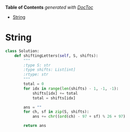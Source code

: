 <!-- START doctoc generated TOC please keep comment here to allow auto update -->
<!-- DON'T EDIT THIS SECTION, INSTEAD RE-RUN doctoc TO UPDATE -->
**Table of Contents**  *generated with [DocToc](https://github.com/thlorenz/doctoc)*

- [String](#string)

<!-- END doctoc generated TOC please keep comment here to allow auto update -->

# String

```python
class Solution:
    def shiftingLetters(self, S, shifts):
        """
        :type S: str
        :type shifts: List[int]
        :rtype: str
        """
        total = 0
        for idx in range(len(shifts) - 1, -1, -1):
            shifts[idx] += total
            total = shifts[idx]

        ans = ""
        for ch, sf in zip(S, shifts):
            ans += chr((ord(ch) - 97 + sf) % 26 + 97)

        return ans
```
